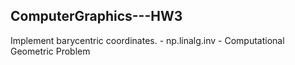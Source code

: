 ## ComputerGraphics---HW3
Implement barycentric coordinates. 
     - np.linalg.inv
     - Computational Geometric Problem
